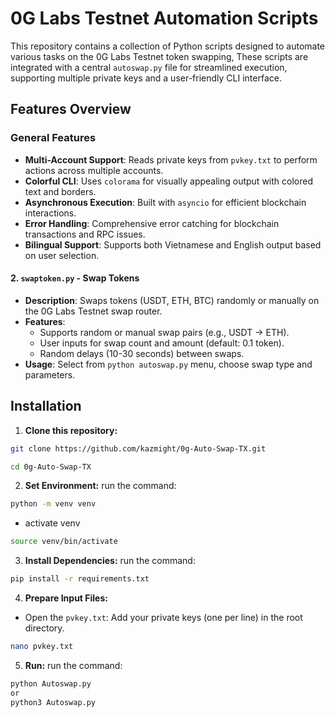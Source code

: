 # 0G Labs Testnet Automation Scripts

This repository contains a collection of Python scripts designed to automate various tasks on the 0G Labs Testnet token swapping,  These scripts are integrated with a central `autoswap.py` file for streamlined execution, supporting multiple private keys and a user-friendly CLI interface.

## Features Overview

### General Features

- **Multi-Account Support**: Reads private keys from `pvkey.txt` to perform actions across multiple accounts.
- **Colorful CLI**: Uses `colorama` for visually appealing output with colored text and borders.
- **Asynchronous Execution**: Built with `asyncio` for efficient blockchain interactions.
- **Error Handling**: Comprehensive error catching for blockchain transactions and RPC issues.
- **Bilingual Support**: Supports both Vietnamese and English output based on user selection.

#### 2. `swaptoken.py` - Swap Tokens
- **Description**: Swaps tokens (USDT, ETH, BTC) randomly or manually on the 0G Labs Testnet swap router.
- **Features**:
  - Supports random or manual swap pairs (e.g., USDT -> ETH).
  - User inputs for swap count and amount (default: 0.1 token).
  - Random delays (10-30 seconds) between swaps.
- **Usage**: Select from `python autoswap.py` menu, choose swap type and parameters.

## Installation

1. **Clone this repository:**
```sh
git clone https://github.com/kazmight/0g-Auto-Swap-TX.git
```
```sh
cd 0g-Auto-Swap-TX
```

2. **Set Environment:**
run the command:
```sh
python -m venv venv
```
- activate venv
```sh
source venv/bin/activate
```

3. **Install Dependencies:**
run the command:
```sh
pip install -r requirements.txt
```

4. **Prepare Input Files:**
- Open the `pvkey.txt`: Add your private keys (one per line) in the root directory.
```sh
nano pvkey.txt
```

5. **Run:**
run the command:
```sh
python Autoswap.py
or 
python3 Autoswap.py
